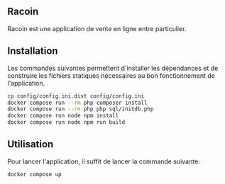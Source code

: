 ## Racoin

Racoin est une application de vente en ligne entre particulier.

## Installation

Les commandes suivantes permettent d'installer les dépendances et de construire les fichiers statiques nécessaires au bon fonctionnement de l'application.

```bash
cp config/config.ini.dist config/config.ini
docker compose run --rm php composer install
docker compose run --rm php php sql/initdb.php
docker compose run node npm install
docker compose run node npm run build

```

## Utilisation

Pour lancer l'application, il suffit de lancer la commande suivante:

```bash
docker compose up
```
